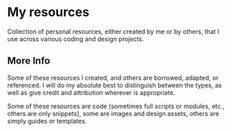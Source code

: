 # My resources
Collection of personal resources, either created by me or by others, that I use across various coding and design projects.

## More Info
Some of these resources I created, and others are borrowed, adapted, or referenced.
I will do my absolute best to distinguish between the types, as well as give credit and attribution wherever is appropriate.   


Some of these resources are code (sometimes full scripts or modules, etc., others are only snippets), some are images and design assets, others are simply guides or templates.
